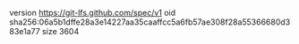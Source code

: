version https://git-lfs.github.com/spec/v1
oid sha256:06a5b1dffe28a3e14227aa35caaffcc5a6fb57ae308f28a55366680d383e1a77
size 3604
